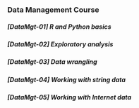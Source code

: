 ### Data Management Course

##### [DataMgt-01] R and Python basics

##### [DataMgt-02] Exploratory analysis

##### [DataMgt-03] Data wrangling 

##### [DataMgt-04] Working with string data

##### [DataMgt-05] Working with Internet data
